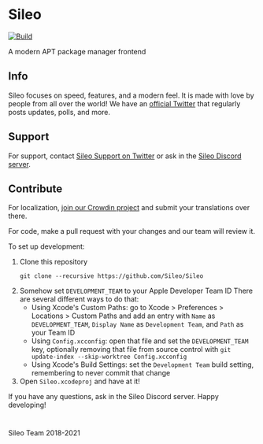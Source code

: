 # Sileo
[![Build](https://github.com/Sileo/Sileo/actions/workflows/main.yml/badge.svg)](https://github.com/Sileo/Sileo/actions/workflows/main.yml)

A modern APT package manager frontend

## Info

Sileo focuses on speed, features, and a modern feel. It is made with love by people from all over the world! We have an [official Twitter](https://twitter.com/getsileo) that regularly posts updates, polls, and more. 

## Support

For support, contact [Sileo Support on Twitter](https://twitter.com/SileoSupport) or ask in the [Sileo Discord server](https://discord.com/invite/Udn4kQg). 

## Contribute

For localization, [join our Crowdin project](https://crowdin.com/project/sileo) and submit your translations over there. 

For code, make a pull request with your changes and our team will review it. 

To set up development: 

1. Clone this repository
    ```
    git clone --recursive https://github.com/Sileo/Sileo
    ```
2. Somehow set `DEVELOPMENT_TEAM` to your Apple Developer Team ID
    There are several different ways to do that: 
    * Using Xcode's Custom Paths: go to Xcode > Preferences > Locations > Custom Paths and add an entry with `Name` as `DEVELOPMENT_TEAM`, `Display Name` as `Development Team`, and `Path` as your Team ID
    * Using `Config.xcconfig`: open that file and set the `DEVELOPMENT_TEAM` key, optionally removing that file from source control with `git update-index --skip-worktree Config.xcconfig`
    * Using Xcode's Build Settings: set the `Development Team` build setting, remembering to never commit that change
3. Open `Sileo.xcodeproj` and have at it!

If you have any questions, ask in the Sileo Discord server. Happy developing!
 
#

Sileo Team 2018-2021
